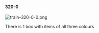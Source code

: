 #### 320-0
![train-320-0-0.png](https://github.com/lil-lab/nlvr/raw/master/nlvr/train/images/63/train-320-0-0.png "train-320-0-0.png")

There is 1 box with items of all three colours